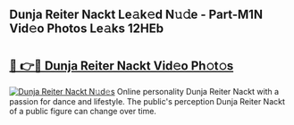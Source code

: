 ## Dunja Reiter Nackt Le𝚊k𝚎d N𝚞𝚍e - Part-M1N Vid𝚎o Photos Le𝚊ks 12HEb

# <h2><a href="http://fb46wl.evod.top/?m=Dunja+Reiter+Nackt">🔗 👉🔴 Dunja Reiter Nackt Vid𝚎o Ph𝚘t𝚘s</a></h2>

[![Dunja Reiter Nackt N𝚞d𝚎s](https://i.imgur.com/8V9OHl7.gif)](http://fb46wl.evod.top/?m=Dunja+Reiter+Nackt)
Online personality Dunja Reiter Nackt with a passion for dance and lifestyle. The public's perception Dunja Reiter Nackt of a public figure can change over time. 
